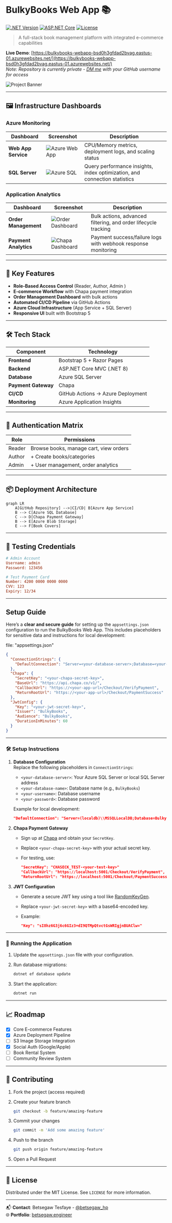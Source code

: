 # BulkyBooks Web App 📚

[![.NET Version](https://img.shields.io/badge/.NET-8.0-blue)](https://dotnet.microsoft.com/)
[![ASP.NET Core](https://img.shields.io/badge/ASP.NET_Core-MVC-green)](https://docs.microsoft.com/aspnet/core)
[![License](https://img.shields.io/badge/License-MIT-yellow)](https://opensource.org/licenses/MIT)

> A full-stack book management platform with integrated e-commerce capabilities

**Live Demo**: [https://bulkybooks-webapp-bsd0h3gfdad2bvag.eastus-01.azurewebsites.net/](https://bulkybooks-webapp-bsd0h3gfdad2bvag.eastus-01.azurewebsites.net/)  
*Note: Repository is currently private - [DM me](https://github.com/Betsegaw-hp) with your GitHub username for access*

![Project Banner](https://i.ibb.co/zWwYH56j/bulky-books-web-app-banner.png)

---

## 🖼️ Infrastructure Dashboards

### Azure Monitoring

| Dashboard                 | Screenshot                                                                 | Description                                                                 |
|---------------------------|----------------------------------------------------------------------------|-----------------------------------------------------------------------------|
| **Web App Service**       | ![Azure Web App](https://i.ibb.co/RpzPcxGz/bulkybooks-web-app.png)         | CPU/Memory metrics, deployment logs, and scaling status                    |
| **SQL Server**            | ![Azure SQL](https://i.ibb.co/V0SZ8wNC/bulkybooks-sql-server.png)          | Query performance insights, index optimization, and connection statistics  |

### Application Analytics

| Dashboard                     | Screenshot                                                                 | Description                                                                 |
|-------------------------------|----------------------------------------------------------------------------|-----------------------------------------------------------------------------|
| **Order Management**          | ![Order Dashboard](https://i.ibb.co/KxBhSX6y/bulky-books-web-app.png)      | Bulk actions, advanced filtering, and order lifecycle tracking             |
| **Payment Analytics**         | ![Chapa Dashboard](https://i.ibb.co/6LjxjHV/bulky-books-web-app-chapa-dahsoboard.png) | Payment success/failure logs with webhook response monitoring               |

---

## 🌟 Key Features

- **Role-Based Access Control** (Reader, Author, Admin )
- **E-commerce Workflow** with Chapa payment integration
- **Order Management Dashboard** with bulk actions
- **Automated CI/CD Pipeline** via GitHub Actions
- **Azure Cloud Infrastructure** (App Service + SQL Server)
- **Responsive UI** built with Bootstrap 5

---

## 🛠️ Tech Stack

| Component           | Technology                          |
|---------------------|-------------------------------------|
| **Frontend**        | Bootstrap 5 + Razor Pages          |
| **Backend**         | ASP.NET Core MVC (.NET 8)          |
| **Database**        | Azure SQL Server                   |
| **Payment Gateway** | Chapa                              |
| **CI/CD**           | GitHub Actions → Azure Deployment  |
| **Monitoring**      | Azure Application Insights         |

---

## 🔐 Authentication Matrix

| Role    | Permissions                                  |
|---------|---------------------------------------------|
| Reader  | Browse books, manage cart, view orders     |
| Author  | + Create books/categories                  |
| Admin   | + User management, order analytics         |

---

## 📦 Deployment Architecture

```mermaid
graph LR
    A[GitHub Repository] -->|CI/CD| B[Azure App Service]
    B --> C[Azure SQL Database]
    C --> D[Chapa Payment Gateway]
    B --> E[Azure Blob Storage]
    E --> F[Book Covers]
```

---

## 🧪 Testing Credentials

```ini
# Admin Account
Username: admin
Password: 123456

# Test Payment Card
Number: 4200 0000 0000 0000
CVV: 123
Expiry: 12/34
```

---

## Setup Guide

Here’s a **clear and secure guide** for setting up the `appsettings.json` configuration to run the BulkyBooks Web App. This includes placeholders for sensitive data and instructions for local development:

file: "appsettings.json"
```json
{
  "ConnectionStrings": {
    "DefaultConnection": "Server=<your-database-server>;Database=<your-database-name>;User ID=<your-username>;Password=<your-password>;Encrypt=True;TrustServerCertificate=False;Connection Timeout=30;"
  },
  "Chapa": {
    "SecretKey": "<your-chapa-secret-key>",
    "BaseUrl": "https://api.chapa.co/v1/",
    "CallbackUrl": "https://<your-app-url>/Checkout/VerifyPayment",
    "ReturnRootUrl": "https://<your-app-url>/Checkout/PaymentSuccess"
  },
  "JwtConfig": {
    "Key": "<your-jwt-secret-key>",
    "Issuer": "BulkyBooks",
    "Audience": "BulkyBooks",
    "DurationInMinutes": 60
  }
}
```

---

### 🛠️ **Setup Instructions**

1. **Database Configuration**  
   Replace the following placeholders in `ConnectionStrings`:  
   - `<your-database-server>`: Your Azure SQL Server or local SQL Server address  
   - `<your-database-name>`: Database name (e.g., `BulkyBooks`)  
   - `<your-username>`: Database username  
   - `<your-password>`: Database password  

   Example for local development:

   ```json
   "DefaultConnection": "Server=(localdb)\\MSSQLLocalDB;Database=BulkyBooks;Trusted_Connection=True;MultipleActiveResultSets=true"
   ```

2. **Chapa Payment Gateway**  
   - Sign up at [Chapa](https://chapa.co) and obtain your `SecretKey`.  
   - Replace `<your-chapa-secret-key>` with your actual secret key.  
   - For testing, use:  

     ```json
     "SecretKey": "CHASECK_TEST-<your-test-key>"
     "CallbackUrl": "https://localhost:5001/Checkout/VerifyPayment",
     "ReturnRootUrl": "https://localhost:5001/Checkout/PaymentSuccess"
     ```

3. **JWT Configuration**  
   - Generate a secure JWT key using a tool like [RandomKeyGen](https://randomkeygen.com/).  
   - Replace `<your-jwt-secret-key>` with a base64-encoded key.  
   - Example:  

     ```json
     "Key": "sI8hz6G3j6c6GIz3+dI9QTMpQtvctGsWRIgjnBUAClw="
     ```

---

### 🚀 **Running the Application**

1. Update the `appsettings.json` file with your configuration.  
2. Run database migrations:  

   ```bash
   dotnet ef database update
   ```

3. Start the application:  

   ```bash
   dotnet run
   ```

---

## 📈 Roadmap

- [x] Core E-commerce Features
- [x] Azure Deployment Pipeline
- [ ] S3 Image Storage Integration
- [x] Social Auth (Google/Apple)
- [ ] Book Rental System
- [ ] Community Review System

---

## 🤝 Contributing

1. Fork the project (access required)
2. Create your feature branch

    ```bash
    git checkout -b feature/amazing-feature
    ```

3. Commit your changes

    ```bash
    git commit -m 'Add some amazing feature'
    ```

4. Push to the branch

    ```bash
    git push origin feature/amazing-feature
    ```

5. Open a Pull Request

---

## 📄 License

Distributed under the MIT License. See `LICENSE` for more information.

---

📬 **Contact**: Betsegaw Tesfaye - [@betsegaw_hp](https://twitter.com/betsegaw_hp)  
🌐 **Portfolio**: [betsegaw.engineer](https://betsegaw.engineer)
